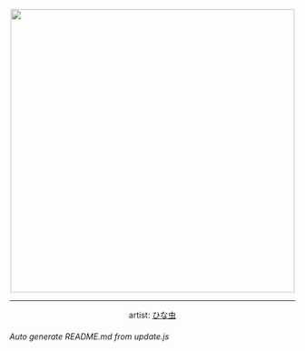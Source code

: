 
<p align="center">
  <img width="500" src="https://nekos.best/api/v2/neko/0062.png">
  <hr/>
  <center>
    artist: <a href="https://www.pixiv.net/en/artworks/41378163">ひな虫</a>
  </center>
</p>


###### Auto generate README.md from update.js

